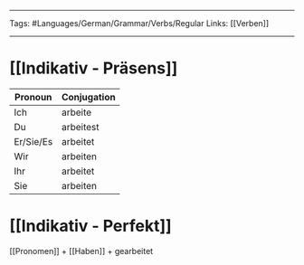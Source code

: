 ___
Tags: #Languages/German/Grammar/Verbs/Regular 
Links: [[Verben]]
___
# [[Indikativ - Präsens]]
Pronoun|Conjugation
------------ | ------------
Ich | arbeite
Du | arbeitest
Er/Sie/Es | arbeitet
Wir | arbeiten
Ihr | arbeitet
Sie | arbeiten


# [[Indikativ - Perfekt]]
[[Pronomen]] + [[Haben]] + gearbeitet